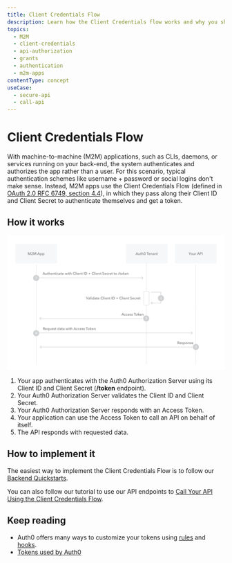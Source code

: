 ```yaml
---
title: Client Credentials Flow
description: Learn how the Client Credentials flow works and why you should use it for machine-to-machine (M2M) apps.
topics:
  - M2M
  - client-credentials
  - api-authorization
  - grants
  - authentication
  - m2m-apps
contentType: concept
useCase:
  - secure-api
  - call-api
---
```

# Client Credentials Flow

With machine-to-machine (M2M) applications, such as CLIs, daemons, or services running on your back-end, the system authenticates and authorizes the app rather than a user. For this scenario, typical authentication schemes like username + password or social logins don't make sense. Instead, M2M apps use the Client Credentials Flow (defined in [OAuth 2.0 RFC 6749, section 4.4](https://tools.ietf.org/html/rfc6749#section-4.4)), in which they pass along their Client ID and Client Secret to authenticate themselves and get a token.

## How it works

![Client Credentials Flow Authentication Sequence](/media/articles/flows/concepts/auth-sequence-client-credentials.png)


1. Your app authenticates with the Auth0 Authorization Server using its Client ID and Client Secret (**/token** endpoint).
2. Your Auth0 Authorization Server validates the Client ID and Client Secret.
3. Your Auth0 Authorization Server responds with an Access Token.
4. Your application can use the Access Token to call an API on behalf of itself.
5. The API responds with requested data.


## How to implement it

The easiest way to implement the Client Credentials Flow is to follow our [Backend Quickstarts](/quickstart/backend).

You can also follow our tutorial to use our API endpoints to [Call Your API Using the Client Credentials Flow](/flows/guides/client-credentials/call-api-client-credentials).

## Keep reading

- Auth0 offers many ways to customize your tokens using [rules](/rules) and [hooks](/hooks).
- [Tokens used by Auth0](/tokens)

